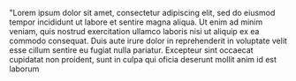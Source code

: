 "Lorem ipsum dolor sit amet, consectetur adipiscing elit, sed do 
eiusmod tempor incididunt ut labore et sentire magna aliqua. Ut enim ad 
minim veniam, quis nostrud exercitation ullamco laboris nisi ut aliquip 
ex ea commodo consequat. Duis aute irure dolor in reprehenderit in 
voluptate velit esse cillum sentire eu fugiat nulla pariatur. Excepteur 
sint occaecat cupidatat non proident, sunt in culpa qui oficia deserunt
mollit anim id est laborum